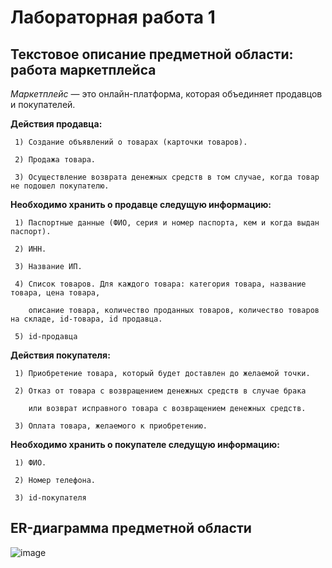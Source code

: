 # Лабораторная работа 1

## Текстовое описание предметной области: работа маркетплейса

*Маркетплейс* — это онлайн-платформа, которая объединяет продавцов и покупателей. 

**Действия продавца:**

     1) Создание объявлений о товарах (карточки товаров).

     2) Продажа товара.
     
     3) Осуществление возврата денежных средств в том случае, когда товар не подошел покупателю.

**Необходимо хранить о продавце следущую информацию:**

     1) Паспортные данные (ФИО, серия и номер паспорта, кем и когда выдан паспорт).
     
     2) ИНН.

     3) Название ИП.

     4) Список товаров. Для каждого товара: категория товара, название товара, цена товара, 
     
        описание товара, количество проданных товаров, количество товаров на складе, id-товара, id продавца.

     5) id-продавца

**Действия покупателя:**

     1) Приобретение товара, который будет доставлен до желаемой точки.

     2) Отказ от товара с возвращением денежных средств в случае брака
        
        или возврат исправного товара с возвращением денежных средств.
     
     3) Оплата товара, желаемого к приобретению.

**Необходимо хранить о покупателе следущую информацию:**

     1) ФИО.

     2) Номер телефона.

     3) id-покупателя

## ER-диаграмма предметной области

![image](https://github.com/user-attachments/assets/bb7fd8af-db54-4152-b1b0-48fec2bcbcdf)



     







